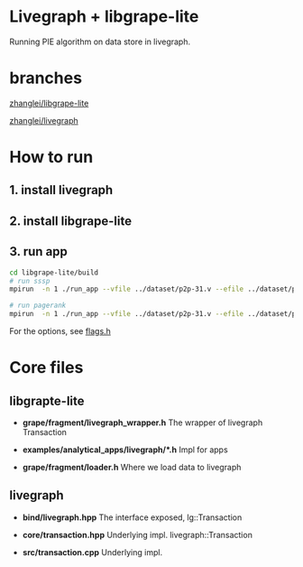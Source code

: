 # Livegraph + libgrape-lite
Running PIE algorithm on data store in livegraph.

# branches
[zhanglei/libgrape-lite](https://github.com/zhanglei1949/libgrape-lite/tree/livegraph-api)

[zhanglei/livegraph](https://github.com/zhanglei1949/LiveGraph)

# How to run
## 1. install livegraph

## 2. install libgrape-lite

## 3. run app
```bash
cd libgrape-lite/build
# run sssp
mpirun  -n 1 ./run_app --vfile ../dataset/p2p-31.v --efile ../dataset/p2p-31.e --application livegraph_sssp --sssp_source 0 --out_prefix ./output_sssp --directed --app_concurrency 1

# run pagerank
mpirun  -n 1 ./run_app --vfile ../dataset/p2p-31.v --efile ../dataset/p2p-31.e --application livegraph_pagerank --pr_d 0.85 --pr_mr 10 --out_prefix ./output_pagerank  --app_concurrency 1
```
For the options, see [flags.h](https://github.com/zhanglei1949/libgrape-lite/blob/master/examples/analytical_apps/flags.h)
# Core files

##  libgrapte-lite
- **grape/fragment/livegraph_wrapper.h**
    The wrapper of livegraph Transaction

- **examples/analytical_apps/livegraph/*.h**
    Impl for apps

- **grape/fragment/loader.h**
    Where we load data to livegraph

## livegraph
- **bind/livegraph.hpp**
    The interface exposed, lg::Transaction

- **core/transaction.hpp**
    Underlying impl. livegraph::Transaction

- **src/transaction.cpp**
    Underlying impl.

